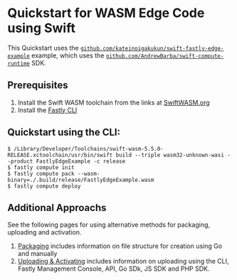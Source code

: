 # Quickstart for WASM Edge Code using Swift

This Quickstart uses the [`github.com/kateinoigakukun/swift-fastly-edge-example`](https://github.com/kateinoigakukun/swift-fastly-edge-example) example, which uses the [`github.com/AndrewBarba/swift-compute-runtime`](https://github.com/AndrewBarba/swift-compute-runtime) SDK.

## Prerequisites

1. Install the Swift WASM toolchain from the links at [SwiftWASM.org](https://book.swiftwasm.org/getting-started/setup.html)
1. Install the [Fastly CLI](https://github.com/fastly/cli)

## Quickstart using the CLI:

```
$ /Library/Developer/Toolchains/swift-wasm-5.5.0-RELEASE.xctoolchain/usr/bin/swift build --triple wasm32-unknown-wasi --product FastlyEdgeExample -c release
$ fastly compute init
$ fastly compute pack --wasm-binary=./.build/release/FastlyEdgeExample.wasm
$ fastly compute deploy
```

## Additional Approachs

See the following pages for using alternative methods for packaging, uploading and activation.

1. [Packaging](../packaging) includes information on file structure for creation using Go and manually
1. [Uploading & Activating](../uploading_and_activation) includes information on uploading using the CLI, Fastly Management Console, API, Go SDk, JS SDK and PHP SDK.
